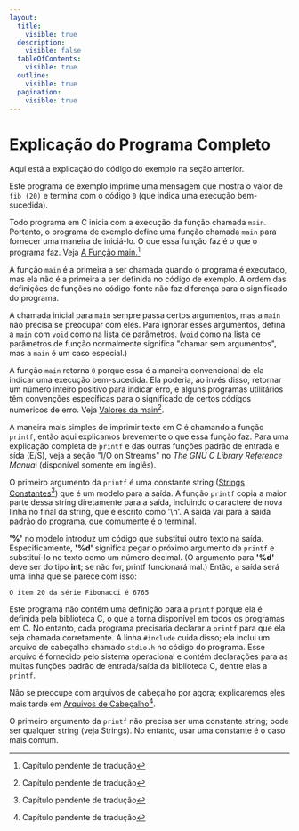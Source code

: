 ```yaml
---
layout:
  title:
    visible: true
  description:
    visible: false
  tableOfContents:
    visible: true
  outline:
    visible: true
  pagination:
    visible: true
---
```


# Explicação do Programa Completo

Aqui está a explicação do código do exemplo na seção anterior.

Este programa de exemplo imprime uma mensagem que mostra o valor de `fib (20)` e termina com o código `0` (que indica uma execução bem-sucedida).

Todo programa em C inicia com a execução da função chamada `main`.  Portanto, o programa de exemplo define uma função chamada `main` para fornecer uma maneira de iniciá-lo. O que essa função faz é o que o programa faz. Veja [A Função main.](#user-content-fn-1)[^1]

A função `main` é a primeira a ser chamada quando o programa é executado, mas ela não é a primeira a ser definida no código de exemplo. A ordem das definições de funções no código-fonte não faz diferença para o significado do programa.

A chamada inicial para `main` sempre passa certos argumentos, mas a `main` não precisa se preocupar com eles. Para ignorar esses argumentos, defina a `main` com `void` como na lista de parâmetros. (`void` como na lista de parâmetros de função normalmente significa "chamar sem argumentos", mas a `main` é um caso especial.)

A função `main` retorna `0` porque essa é a maneira convencional de ela indicar uma execução bem-sucedida. Ela poderia, ao invés disso, retornar um número inteiro positivo para indicar erro, e alguns programas utilitários têm convenções específicas para o significado de certos códigos numéricos de erro. Veja [Valores da main](#user-content-fn-2)[^2].

A maneira mais simples de imprimir texto em C é chamando a função `printf`, então aqui explicamos brevemente o que essa função faz. Para uma explicação completa de `printf` e das outras funções padrão de entrada e sída (E/S), veja a seção "I/O on Streams" no _The GNU C Library Reference Manu&#x61;_&#x6C; (disponível somente em inglês).

O primeiro argumento da `printf` é uma constante string ([Strings Constantes](#user-content-fn-3)[^3]) que é um modelo para a saída. A função `printf` copia a maior parte dessa string diretamente para a saída, incluindo o caractere de nova linha no final da string, que é escrito como '\n'. A saída vai para a saída padrão do programa, que comumente é o terminal.

**'%'** no modelo introduz um código que substitui outro texto na saída. Especificamente, **'%d'** significa pegar o próximo argumento da `printf` e substituí-lo no texto como um número decimal. (O argumento para **'%d'** deve ser do tipo **int**; se não for, printf funcionará mal.) Então, a saída será uma linha que se parece com isso:

`O item 20 da série Fibonacci é 6765`

Este programa não contém uma definição para a `printf` porque ela é definida pela biblioteca C, o que a torna disponível em todos os programas em C. No entanto, cada programa precisaria declarar a `printf` para que ela seja chamada corretamente. A linha `#include` cuida disso; ela inclui um arquivo de cabeçalho chamado `stdio.h` no código do programa. Esse arquivo é fornecido pelo sistema operacional e contém declarações para as muitas funções padrão de entrada/saída da biblioteca C, dentre elas a `printf`.

Não se preocupe com arquivos de cabeçalho por agora; explicaremos eles mais tarde em [Arquivos de Cabeçalho](#user-content-fn-4)[^4].

O primeiro argumento da `printf` não precisa ser uma constante string; pode ser qualquer string (veja Strings). No entanto, usar uma constante é o caso mais comum.

[^1]: Capítulo pendente de tradução

[^2]: Capítulo pendente de tradução

[^3]: Capítulo pendente de tradução

[^4]: Capítulo pendente de tradução

